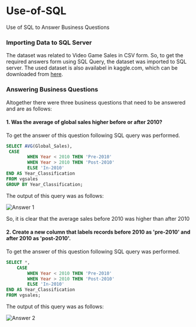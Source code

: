 # Use-of-SQL
Use of SQL to Answer Business Questions

### Importing Data to SQL Server
The dataset was related to Video Game Sales in CSV form. So, to get the required answers form using SQL Query, the dataset was imported to SQL server. The used dataset is also availabel in kaggle.com, which can be downloaded from [here](https://www.kaggle.com/datasets/gregorut/videogamesales?resource=download).

### Answering Business Questions
Altogether there were three business questions that need to be answered and are as follows:

#### 1. Was the average of global sales higher before or after 2010?

To get the answer of this question following SQL query was performed.
```sql
SELECT AVG(Global_Sales),
 CASE
        WHEN Year < 2010 THEN 'Pre-2010'
        WHEN Year > 2010 THEN 'Post-2010'
        ELSE 'In-2010'
END AS Year_Classification
FROM vgsales
GROUP BY Year_Classification;
```

The output of this query was as follows:

![Answer 1](https://user-images.githubusercontent.com/109762085/201998411-0ac3918d-3e65-46be-b913-aa94731ae9dc.png)

So, it is clear that the average sales before 2010 was higher than after 2010

#### 2. Create a new column that labels records before 2010 as 'pre-2010' and after 2010 as 'post-2010'.

To get the answer of this question following SQL query was performed.
```sql
SELECT *,
    CASE
        WHEN Year < 2010 THEN 'Pre-2010'
        WHEN Year > 2010 THEN 'Post-2010'
        ELSE 'In-2010'
END AS Year_Classification
FROM vgsales;
```

The output of this query was as follows:

![Answer 2](https://user-images.githubusercontent.com/109762085/201997487-910bb4e3-8ce2-4e99-95d2-b03cbb48d3c1.png)
